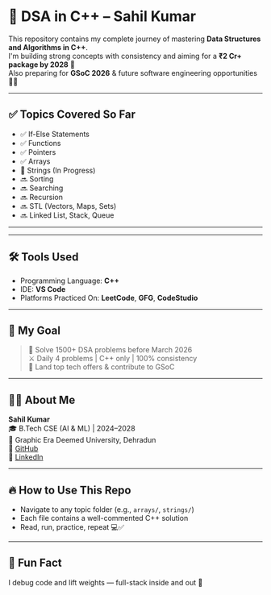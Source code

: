 # 🚀 DSA in C++ – Sahil Kumar

This repository contains my complete journey of mastering **Data Structures and Algorithms in C++**.  
I'm building strong concepts with consistency and aiming for a **₹2 Cr+ package by 2028** 🎯  
Also preparing for **GSoC 2026** & future software engineering opportunities 👨‍💻

---

## ✅ Topics Covered So Far

- ✅ If-Else Statements
- ✅ Functions
- ✅ Pointers
- ✅ Arrays
- 🔄 Strings (In Progress)
- 🔜 Sorting
- 🔜 Searching
- 🔜 Recursion
- 🔜 STL (Vectors, Maps, Sets)
- 🔜 Linked List, Stack, Queue

---



---

## 🛠️ Tools Used

- Programming Language: **C++**
- IDE: **VS Code**
- Platforms Practiced On: **LeetCode**, **GFG**, **CodeStudio**

---

## 🎯 My Goal

> 📅 Solve 1500+ DSA problems before March 2026  
> ⚔️ Daily 4 problems | C++ only | 100% consistency  
> 💼 Land top tech offers & contribute to GSoC

---

## 🙋‍♂️ About Me

**Sahil Kumar**  
🎓 B.Tech CSE (AI & ML) | 2024–2028  
📍 Graphic Era Deemed University, Dehradun  
🔗 [GitHub](https://github.com/hunnyBunny14)  
🔗 [LinkedIn](https://linkedin.com/in/sahil-kumar-ab676235a)

---

## 🔥 How to Use This Repo

- Navigate to any topic folder (e.g., `arrays/`, `strings/`)
- Each file contains a well-commented C++ solution
- Read, run, practice, repeat 💻✅

---

## 📌 Fun Fact

I debug code and lift weights — full-stack inside and out 💪  

